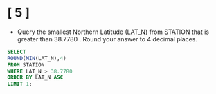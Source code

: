 # [ 5 ]

- Query the smallest Northern Latitude (LAT_N) from STATION that is greater than 38.7780 . Round your answer to 4 decimal places.

```sql
SELECT 
ROUND(MIN(LAT_N),4)
FROM STATION 
WHERE LAT_N > 38.7780
ORDER BY LAT_N ASC 
LIMIT 1;
```
